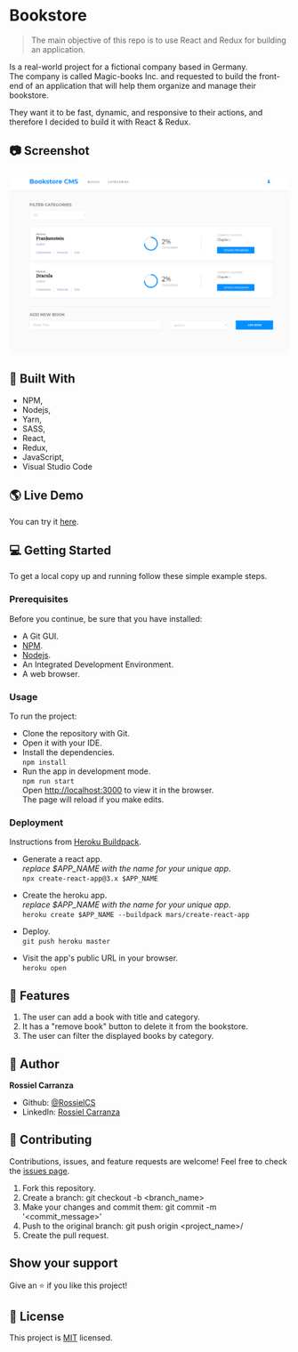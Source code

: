 # Bookstore

> The main objective of this repo is to use React and Redux for building an application.<br />

Is a real-world project for a fictional company based in Germany.<br />
The company is called Magic-books Inc. and requested to build the front-end of an application that will help them organize and manage their bookstore.<br />

They want it to be fast, dynamic, and responsive to their actions, and therefore I decided to build it with React & Redux.<br /> 

## :camera: Screenshot

<p align="center">
  <img width="800" src="./src/assets/images/screenshot.png">
</p>

## :hammer:  Built With

- NPM,
- Nodejs,
- Yarn,
- SASS,
- React,
- Redux,
- JavaScript,
- Visual Studio Code


## :earth_americas: Live Demo

You can try it [here](https://rossielcs-bookstore.herokuapp.com/).


## :computer: Getting Started

To get a local copy up and running follow these simple example steps.

### Prerequisites
Before you continue, be sure that you have installed:

- A Git GUI.
- [NPM](https://www.npmjs.com/get-npm).
- [Nodejs](https://nodejs.org/en/).
- An Integrated Development Environment.
- A web browser.

### Usage
To run the project:

- Clone the repository with Git.
- Open it with your IDE.
- Install the dependencies.<br /> 
`npm install`
- Run the app in development mode.<br />
`npm run start`<br />
Open [http://localhost:3000](http://localhost:3000) to view it in the browser.<br />
The page will reload if you make edits.

### Deployment
Instructions from [Heroku Buildpack](https://github.com/mars/create-react-app-buildpack).

- Generate a react app.<br />
*replace $APP_NAME with the name for your unique app*.<br />
`npx create-react-app@3.x $APP_NAME`

- Create the heroku app.<br />
*replace $APP_NAME with the name for your unique app*.<br />
`heroku create $APP_NAME --buildpack mars/create-react-app`

- Deploy.<br />
`git push heroku master`

- Visit the app's public URL in your browser.<br />
`heroku open`

## :gem:  Features
1. The user can add a book with title and category.
2. It has a "remove book" button to delete it from the bookstore.
3. The user can filter the displayed books by category.

## :woman:  Author

**Rossiel Carranza**

- Github: [@RossielCS](https://github.com/RossielCS)
- LinkedIn: [Rossiel Carranza](https://www.linkedin.com/in/rossiel-carranza/)

## 🤝 Contributing

Contributions, issues, and feature requests are welcome!
Feel free to check the [issues page](issues/).

1. Fork this repository.
2. Create a branch: git checkout -b <branch_name>
3. Make your changes and commit them: git commit -m '<commit_message>'
4. Push to the original branch: git push origin <project_name>/<location>
5. Create the pull request.

## Show your support

Give an ⭐️ if you like this project!

## 📝  License

This project is [MIT](lic.url) licensed.
